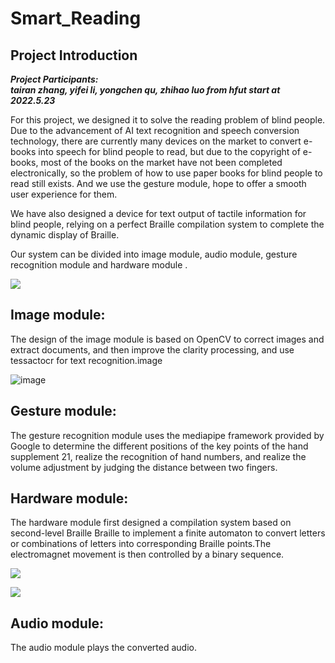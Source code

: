# Smart_Reading 
## Project Introduction
***Project Participants:  
tairan zhang, yifei li, yongchen qu, zhihao luo from hfut start at 2022.5.23***  

For this project, we designed it to solve the reading problem of blind people. Due to the advancement of AI text recognition and speech conversion technology, there are currently many devices on the market to convert e-books into speech for blind people to read, but due to the copyright of e-books, most of the books on the market have not been completed electronically, so the problem of how to use paper books for blind people to read still exists. And we use the gesture module, hope to offer a smooth user experience for them.

We have also designed a device for text output of tactile information for blind people, relying on a perfect Braille compilation system to complete the dynamic display of Braille.

Our system can be divided into image module, audio module, gesture recognition module and hardware module .

![](D:\college\大创\图片1.png)

## Image module:

The design of the image module is based on OpenCV to correct images and extract documents, and then improve the clarity processing, and use tessactocr for text recognition.image

![image](D:\college\大创\图片2.png)

## Gesture module:

The gesture recognition module uses the mediapipe framework provided by Google to determine the different positions of the key points of the hand supplement 21, realize the recognition of hand numbers, and realize the volume adjustment by judging the distance between two fingers.

## Hardware module:

The hardware module first designed a compilation system based on second-level Braille Braille to implement a finite automaton to convert letters or combinations of letters into corresponding Braille points.The electromagnet movement is then controlled by a binary sequence.

![](D:\college\大创\图片3.png)

![](D:\college\大创\图片4.png)

## Audio module:

The audio module plays the converted audio.
